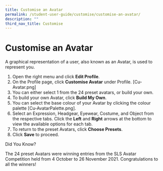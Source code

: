 ```yaml
---
title: Customise an Avatar
permalink: /student-user-guide/customise/customise-an-avatar/
description: ""
third_nav_title: Customise
---
```

<h1 id="customise-an-avatar">Customise an Avatar</h1>
<p>A graphical representation of a user, also known as an Avatar, is used to represent you.</p>
<ol>
<li>Open the right menu and click <strong>Edit Profile</strong>.</li>
<li>On the Profile page, click <strong>Customise Avatar</strong> under Profile. [Cu-Avatar.png]</li>
<li>You can either select 1 from the 24 preset avatars, or build your own.</li>
<li>To build your own Avatar, click <strong>Build My Own</strong>. </li>
<li>You can select the base colour of your Avatar by clicking the colour palette [Cu-AvatarPalette.png].</li>
<li>Select an Expression, Headgear, Eyewear, Costume, and Object from the respective tabs. Click the <strong>Left</strong> and <strong>Right</strong> arrows at the bottom to view the available options for each tab.</li>
<li>To return to the preset Avatars, click <strong>Choose Presets</strong>.</li>
<li>Click <strong>Save</strong> to proceed.</li>
</ol>
<p>Did You Know?</p>
<p>The 24 preset Avatars were winning entries from the SLS Avatar Competition held from 4 October to 26 November 2021. Congratulations to all the winners!</p>